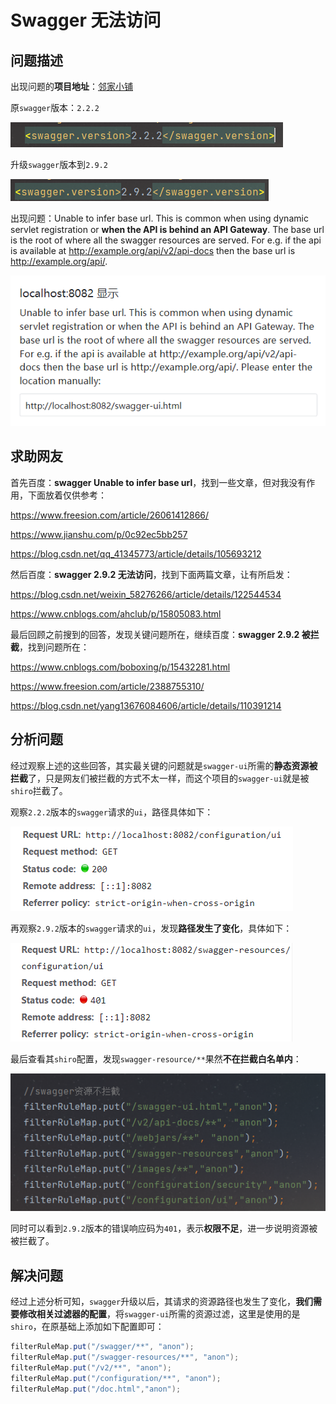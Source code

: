 # Swagger 无法访问

## 问题描述

出现问题的**项目地址**：[邻家小铺](https://github.com/microapp-store/linjiashop)

原`swagger`版本：`2.2.2`

![image-20220414112937151](https://raw.githubusercontent.com/Jxpro/PicBed/master/md/new/2022-04-14-112938.png)

升级`swagger`版本到`2.9.2`

![image-20220414113029493](https://raw.githubusercontent.com/Jxpro/PicBed/master/md/new/2022-04-14-113030.png)

出现问题：Unable to infer base url. This is common when using dynamic servlet registration or **when the API is behind an API Gateway**. The base url is the root of where all the swagger resources are served. For e.g. if the api is available at http://example.org/api/v2/api-docs then the base url is http://example.org/api/.

![image-20220414113340228](https://raw.githubusercontent.com/Jxpro/PicBed/master/md/new/2022-04-14-113341.png)

## 求助网友

首先百度：**swagger Unable to infer base url**，找到一些文章，但对我没有作用，下面放着仅供参考：

https://www.freesion.com/article/26061412866/

https://www.jianshu.com/p/0c92ec5bb257

https://blog.csdn.net/qq_41345773/article/details/105693212

然后百度：**swagger 2.9.2 无法访问**，找到下面两篇文章，让有所启发：

https://blog.csdn.net/weixin_58276266/article/details/122544534

https://www.cnblogs.com/ahclub/p/15805083.html

最后回顾之前搜到的回答，发现关键问题所在，继续百度：**swagger 2.9.2 被拦截**，找到问题所在：

https://www.cnblogs.com/boboxing/p/15432281.html

https://www.freesion.com/article/2388755310/

https://blog.csdn.net/yang13676084606/article/details/110391214

## 分析问题

经过观察上述的这些回答，其实最关键的问题就是`swagger-ui`所需的**静态资源被拦截**了，只是网友们被拦截的方式不太一样，而这个项目的`swagger-ui`就是被`shiro`拦截了。

观察`2.2.2`版本的`swagger`请求的`ui`，路径具体如下：

![image-20220414114959966](https://raw.githubusercontent.com/Jxpro/PicBed/master/md/new/2022-04-14-115002.png)

再观察`2.9.2`版本的`swagger`请求的`ui`，发现**路径发生了变化**，具体如下：

![image-20220414115143661](https://raw.githubusercontent.com/Jxpro/PicBed/master/md/new/2022-04-14-115145.png)

最后查看其`shiro`配置，发现`swagger-resource/**`果然**不在拦截白名单内**：

![image-20220414115256938](https://raw.githubusercontent.com/Jxpro/PicBed/master/md/new/2022-04-14-115258.png)

同时可以看到`2.9.2`版本的错误响应码为`401`，表示**权限不足**，进一步说明资源被被拦截了。

## 解决问题

经过上述分析可知，`swagger`升级以后，其请求的资源路径也发生了变化，**我们需要修改相关过滤器的配置**，将`swagger-ui`所需的资源过滤，这里是使用的是`shiro`，在原基础上添加如下配置即可：

```java
filterRuleMap.put("/swagger/**", "anon");
filterRuleMap.put("/swagger-resources/**", "anon");
filterRuleMap.put("/v2/**", "anon");
filterRuleMap.put("/configuration/**", "anon");
filterRuleMap.put("/doc.html","anon");
```

